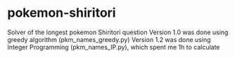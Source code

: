 # pokemon-shiritori
Solver of the longest pokemon Shiritori question
Version 1.0 was done using greedy algorithm (pkm_names_greedy.py)
Version 1.2 was done using Integer Programming (pkm_names_IP.py), which spent me 1h to calculate
